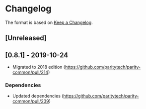 # Changelog

The format is based on [Keep a Changelog]. 

[Keep a Changelog]: http://keepachangelog.com/en/1.0.0/

## [Unreleased]

## [0.8.1] - 2019-10-24
- Migrated to 2018 edition (https://github.com/paritytech/parity-common/pull/214)
### Dependencies
- Updated dependencies (https://github.com/paritytech/parity-common/pull/239)
